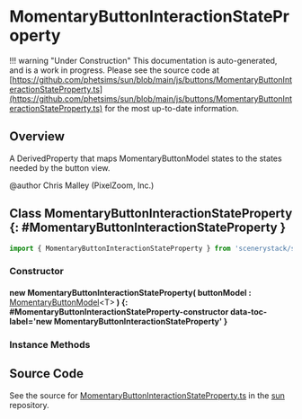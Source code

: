 # MomentaryButtonInteractionStateProperty

!!! warning "Under Construction"
    This documentation is auto-generated, and is a work in progress. Please see the source code at
    [https://github.com/phetsims/sun/blob/main/js/buttons/MomentaryButtonInteractionStateProperty.ts](https://github.com/phetsims/sun/blob/main/js/buttons/MomentaryButtonInteractionStateProperty.ts) for the most up-to-date information.

## Overview

A DerivedProperty that maps MomentaryButtonModel states to the states needed by the button view.

@author Chris Malley (PixelZoom, Inc.)

## Class MomentaryButtonInteractionStateProperty {: #MomentaryButtonInteractionStateProperty }


```js
import { MomentaryButtonInteractionStateProperty } from 'scenerystack/sun';
```
### Constructor

#### new MomentaryButtonInteractionStateProperty( buttonModel : <span style="font-weight: 400;">[MomentaryButtonModel](../sun/MomentaryButtonModel.md)&lt;T&gt;</span> ) {: #MomentaryButtonInteractionStateProperty-constructor data-toc-label='new MomentaryButtonInteractionStateProperty' }

### Instance Methods





## Source Code

See the source for [MomentaryButtonInteractionStateProperty.ts](https://github.com/phetsims/sun/blob/main/js/buttons/MomentaryButtonInteractionStateProperty.ts) in the [sun](https://github.com/phetsims/sun) repository.
